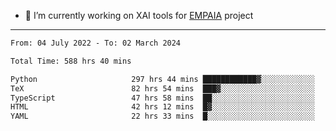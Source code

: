 - 🔭 I’m currently working on XAI tools for [EMPAIA](https://en.empaia.org/) project

---

<!--START_SECTION:waka-->

```txt
From: 04 July 2022 - To: 02 March 2024

Total Time: 588 hrs 40 mins

Python                     297 hrs 44 mins ████████████▓░░░░░░░░░░░░   50.58 %
TeX                        82 hrs 54 mins  ███▓░░░░░░░░░░░░░░░░░░░░░   14.08 %
TypeScript                 47 hrs 58 mins  ██░░░░░░░░░░░░░░░░░░░░░░░   08.15 %
HTML                       42 hrs 12 mins  █▓░░░░░░░░░░░░░░░░░░░░░░░   07.17 %
YAML                       22 hrs 33 mins  █░░░░░░░░░░░░░░░░░░░░░░░░   03.83 %
```

<!--END_SECTION:waka-->

